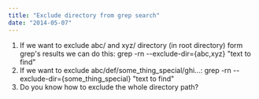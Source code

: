 ```yaml
---
title: "Exclude directory from grep search"
date: "2014-05-07"
---
```


1. If we want to exclude abc/ and xyz/ directory (in root directory) form grep's results we can do this: grep -rn --exclude-dir={abc,xyz} "text to find"
2. If we want to exclude abc/def/some\_thing\_special/ghi...: grep -rn --exclude-dir={some\_thing\_special} "text to find"
3. Do you know how to exclude the whole directory path?
